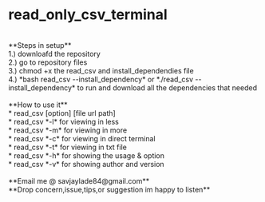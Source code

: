 # read_only_csv_terminal
<br>
**Steps in setup**<br>
1.) downloafd the repository<br>
2.) go to repository files<br>
3.) chmod +x the read_csv and install_dependendies  file<br>
4.) *bash read_csv --install_dependency* or *./read_csv --install_dependency* 
to run and download all the dependencies that needed<br>
<br>
**How to use it**<br>
* read_csv [option] [file url path]<br>
* read_csv *-l* for viewing in less<br>
* read_csv *-m* for viewing in more<br>
* read_csv *-c* for viewing in direct terminal<br>
* read_csv *-t* for viewing in txt file<br>
* read_csv *-h* for showing the usage & option<br>
* read_csv *-v* for showing author and version<br>
<br>
**Email me @ savjaylade84@gmail.com**<br>
**Drop concern,issue,tips,or suggestion im happy to listen**<br>

